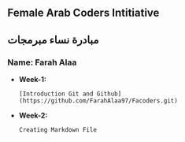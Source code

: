 ## Female Arab Coders Intitiative
## مبادرة نساء مبرمجات 

### Name: Farah Alaa
* __Week-1:__


      [Introduction Git and Github](https://github.com/FarahAlaa97/Facoders.git) 

* __Week-2:__


      Creating Markdown File
